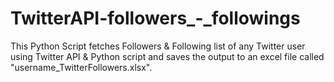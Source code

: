 # TwitterAPI-followers_-_followings
This Python Script fetches Followers &amp; Following list of any Twitter user using Twitter API &amp; Python script and saves the output to an excel file called "username_TwitterFollowers.xlsx".

